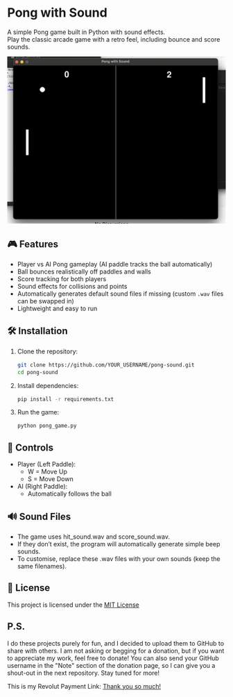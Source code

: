 # Pong with Sound

A simple Pong game built in Python with sound effects.  
Play the classic arcade game with a retro feel, including bounce and score sounds.  

![Preview](preview1.png)

## 🎮 Features
- Player vs AI Pong gameplay (AI paddle tracks the ball automatically)  
- Ball bounces realistically off paddles and walls  
- Score tracking for both players  
- Sound effects for collisions and points  
- Automatically generates default sound files if missing (custom `.wav` files can be swapped in)  
- Lightweight and easy to run  

## 🛠️ Installation

1. Clone the repository:
   ```bash
   git clone https://github.com/YOUR_USERNAME/pong-sound.git
   cd pong-sound

2. Install dependencies:
   ```bash
   pip install -r requirements.txt
3. Run the game:
   ```bash
   python pong_game.py

## 🎹 Controls
- Player (Left Paddle):
   - W = Move Up
   - S = Move Down
- AI (Right Paddle):
   - Automatically follows the ball
## 🔊 Sound Files
- The game uses hit_sound.wav and score_sound.wav.
- If they don’t exist, the program will automatically generate simple beep sounds.
- To customise, replace these .wav files with your own sounds (keep the same filenames).
## 📜 License
This project is licensed under the [MIT License](https://github.com/AndreyWinz/pong-sound/blob/main/LICENSE)

## P.S.
I do these projects purely for fun, and I decided to upload them to GitHub to share with others. I am not asking or begging for a donation, but if you want to appreciate my work, feel free to donate! You can also send your GitHub username in the "Note" section of the donation page, so I can give you a shout-out in the next repository. Stay tuned for more!

This is my Revolut Payment Link:
[Thank you so much!](https://revolut.me/andreygdl9)
